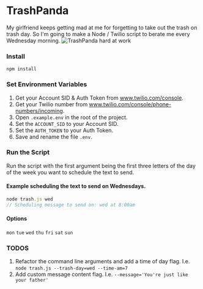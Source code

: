 # TrashPanda

My girlfriend keeps getting mad at me for forgetting to take out the trash on trash day. So I'm going to make a Node / Twilio script to berate me every Wednesday morning.
![TrashPanda hard at work](https://i.imgur.com/QTQG9AX.png)


### Install

```
npm install
```

### Set Environment Variables

1. Get your Account SID & Auth Token from www.twilio.com/console.
2. Get your Twilio number from www.twilio.com/console/phone-numbers/incoming.
3. Open `.example.env` in the root of the project.
4. Set the `ACCOUNT_SID` to your Account SID.
5. Set the `AUTH_TOKEN` to your Auth Token.
6. Save and rename the file `.env`.

### Run the Script

Run the script with the first argument being the first three letters of the day of the week you want to schedule the text to send.

#### Example scheduling the text to send on Wednesdays.

```javascript
node trash.js wed
// Scheduling message to send on: wed at 8:00am
```

#### Options

`mon` `tue` `wed` `thu` `fri` `sat` `sun`

### TODOS

1. Refactor the command line arguments and add a time of day flag. I.e. `node trash.js --trash-day=wed --time-am=7`
2. Add custom message content flag. I.e. `--message='You're just like your father'`
